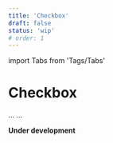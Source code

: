 ```yaml
---
title: 'Checkbox'
draft: false
status: 'wip'
# order: 1
---
```


import Tabs from 'Tags/Tabs'

# Checkbox

<Tabs>
  <Tabs.Content title="Info" selected>
    ...
  </Tabs.Content>
  <Tabs.Content title="Details" disabled>
  ...
  </Tabs.Content>
</Tabs>

**Under development**
